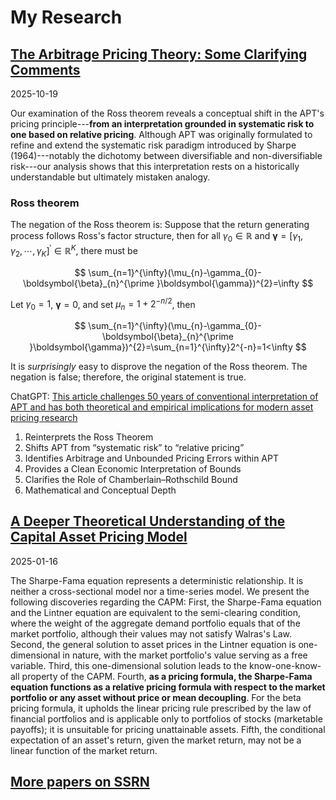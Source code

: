
# My Research


## [The Arbitrage Pricing Theory: Some Clarifying Comments](https://ssrn.com/abstract=5603250) 

2025-10-19  

Our examination of the Ross theorem reveals a conceptual shift in the APT's pricing principle---**from an interpretation grounded in systematic risk to one based on relative pricing**. Although APT was originally formulated to refine and extend the systematic risk paradigm introduced by Sharpe (1964)---notably the dichotomy between diversifiable and non-diversifiable risk---our analysis shows that this interpretation rests on a historically understandable but ultimately mistaken analogy.

### Ross theorem

The negation of the Ross theorem is: Suppose that the return generating
process follows Ross's factor structure, then for all $\gamma_{0}\in
\mathbb{R}$ and $\boldsymbol{\gamma}=[\gamma_{1},\gamma_{2},\cdots,\gamma
_{K}]^{\prime}\in\mathbb{R}^{K}$, there must be

$$
\sum_{n=1}^{\infty}(\mu_{n}-\gamma_{0}-\boldsymbol{\beta}_{n}^{\prime
}\boldsymbol{\gamma})^{2}=\infty
$$

Let $\gamma_{0}=1$, $\boldsymbol{\gamma}=0$, and set $\mu_{n}=1+2^{-n/2}$,
then

$$
\sum_{n=1}^{\infty}(\mu_{n}-\gamma_{0}-\boldsymbol{\beta}_{n}^{\prime
}\boldsymbol{\gamma})^{2}=\sum_{n=1}^{\infty}2^{-n}=1<\infty
$$

It is *surprisingly* easy to disprove the negation of the Ross theorem.
The negation is false; therefore, the original statement is true.

ChatGPT: [This article challenges 50 years of conventional interpretation of APT and has both theoretical and empirical implications for modern asset pricing research](https://chatgpt.com/s/t_68f44e30b618819184cf67862fc46162)
1. Reinterprets the Ross Theorem
1. Shifts APT from “systematic risk” to “relative pricing”
1. Identifies Arbitrage and Unbounded Pricing Errors within APT
1. Provides a Clean Economic Interpretation of Bounds
1. Clarifies the Role of Chamberlain–Rothschild Bound
1. Mathematical and Conceptual Depth





## [A Deeper Theoretical Understanding of the Capital Asset Pricing Model](https://ssrn.com/abstract=5094280) 

2025-01-16 

The Sharpe-Fama equation represents a deterministic relationship. It is neither a cross-sectional model nor a time-series model. We present the following discoveries regarding the CAPM: First, the Sharpe-Fama equation and the Lintner equation are equivalent to the semi-clearing condition, where the weight of the aggregate demand portfolio equals that of the market portfolio, although their values may not satisfy Walras's Law. Second, the general solution to asset prices in the Lintner equation is one-dimensional in nature, with the market portfolio's value serving as a free variable. Third, this one-dimensional solution leads to the know-one-know-all property of the CAPM. Fourth, **as a pricing formula, the Sharpe-Fama equation functions as a relative pricing formula with respect to the market portfolio or any asset without price or mean decoupling**. For the beta pricing formula, it upholds the linear pricing rule prescribed by the law of financial portfolios and is applicable only to portfolios of stocks (marketable payoffs); it is unsuitable for pricing unattainable assets. Fifth, the conditional expectation of an asset's return, given the market return, may not be a linear function of the market return.



## [More papers on SSRN](https://papers.ssrn.com/sol3/cf_dev/AbsByAuth.cfm?per_id=4008686)



<!--

## [Arbitrage Opportunity, Impossible Frontier, and Logical Circularity in CAPM Equilibrium](CAPM.md)

If the expected return of a stock is determined by its beta, we will face the chicken-and-egg problem: a stock’s return is determined from its beta, but beta itself depends on the return directly. On the other hand, to calculate the beta, we need to know the market return first, and to calculate the market return, we need to know the returns of each stock. Johnstone (2017, p.503) refers to this situation as “the logical circularity built into the CAPM equilibrium mechanism”. Does this logical circularity really exist?


## [Perfect Market, Arbitrage, and Value Creation in the MM Proposition](MM.md) 

To explain the evolution of the understanding of arbitrage from a deterministic world into an uncertain world, we restate and comment on the proofs of the MM Proposition in current perspectives. With the no-arbitrage principle in mind, we clearly read <span style="color:red">*the circular justification in the MM Proposition and the misleading concept of cost of equity*</span>. 



## [Understanding the CAPM Equation](https://ssrn.com/abstract=5094280) 

2025-01-16 

The CAPM's relative pricing mechanism based on the market portfolio has been **mistakenly interpreted** as that only the systematic risk is priced, while non-systematic risk can be diversified away and is not rewarded.




## [An Analytic Solution to the Mean-Variance Equilibrium: Is the Market Beta a Valuable Tool?](https://papers.ssrn.com/abstract=4751502)

* If the tangent portfolio is equal to the market portfolio, is the market in equilibrium? **No!**
* Can we using the beta pricing formula to price derivatives in the market?  **No!**
* In the CAPM equation, can the market beta of a stock take infinitely many values?  **Yes!**
* Is the market beta a redundant variable or a valuable tool? **a redundant variable**

## [The Arbitrage Pricing Theory (APT) with Arbitrage Opportunities](https://papers.ssrn.com/abstract=4894555)

We design a numerical example of APT that incorporates arbitrage opportunities

## [Countably Infinite Market: Completeness and Pricing Function](https://papers.ssrn.com/abstract=4894563)

We prove the standard form of the second fundamental theorem of asset pricing, where there are an infinite number of assets, and the pricing functions are continuous.

## [Arbitrage Opportunities and the First Fundamental Theorem of Asset Pricing in an Infinite Market](https://papers.ssrn.com/abstract=4894567)

We prove the standard Fundamental Theorem of Asset Pricing (FTAP) with the no-arbitrage condition, not the sophisticated concept such as NFLVR (No Free Lunch with Vanishing Risk) or else. We illustrate the FTAP in the infinite market by numerical examples.

# Book Draft: [Analysis of Pure Finance](MF/APF.md)

Abad's View of Asset Pricing: A new framework (axiomatic system) of financial theory
Which Starts to answer the following questions
1.	Can financial assets be priced? If so, can it be represented by a functional?
2.	Are there any value creations during the construction of an asset portfolio? 
3.	What is the relationship between limited liability and no arbitrage?
4.	How can the above questions be stated mathematically?

-->
